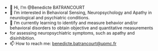 - 👋 Hi, I’m @Benedicte BATRANCOURT
- 👀 I’m interested in Behavioral Sensing, Neuropsychology and Apathy in neurological and psychiatric conditions.
- 🌱 I’m currently learning to identify and measure behavior and/or behavioral disorders to obtain objective and quantitative measurements
- for assessing neuropsychiatric symptoms, such as apathy and disinhibition.
- 📫 How to reach me: benedicte.batrancourt@upmc.fr


<!---
BenedicteBATRANCOURT/BenedicteBATRANCOURT is a ✨ special ✨ repository because its `README.md` (this file) appears on your GitHub profile.
You can click the Preview link to take a look at your changes.
--->
